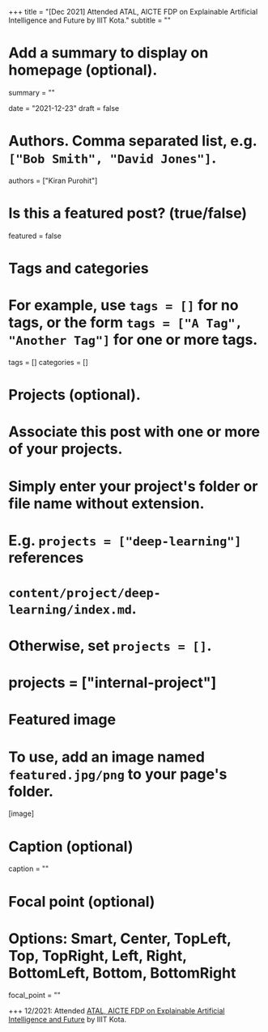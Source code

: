+++
title = "[Dec 2021] Attended ATAL, AICTE FDP on Explainable Artificial Intelligence and Future by IIIT Kota."
subtitle = ""

# Add a summary to display on homepage (optional).
summary = ""

date = "2021-12-23"
draft = false

# Authors. Comma separated list, e.g. `["Bob Smith", "David Jones"]`.
authors = ["Kiran Purohit"]

# Is this a featured post? (true/false)
featured = false

# Tags and categories
# For example, use `tags = []` for no tags, or the form `tags = ["A Tag", "Another Tag"]` for one or more tags.
tags = []
categories = []

# Projects (optional).
#   Associate this post with one or more of your projects.
#   Simply enter your project's folder or file name without extension.
#   E.g. `projects = ["deep-learning"]` references 
#   `content/project/deep-learning/index.md`.
#   Otherwise, set `projects = []`.
# projects = ["internal-project"]

# Featured image
# To use, add an image named `featured.jpg/png` to your page's folder. 
[image]
  # Caption (optional)
  caption = ""

  # Focal point (optional)
  # Options: Smart, Center, TopLeft, Top, TopRight, Left, Right, BottomLeft, Bottom, BottomRight
  focal_point = ""

+++
12/2021: Attended [ATAL, AICTE FDP on Explainable Artificial Intelligence and Future](https://sites.google.com/view/atal-academy) by IIIT Kota.